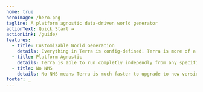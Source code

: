 ```yaml
---
home: true
heroImage: /hero.png
tagline: A platform agnostic data-driven world generator
actionText: Quick Start →
actionLink: /guide/
features:
  - title: Customizable World Generation
    details: Everything in Terra is config-defined. Terra is more of a world generation engine, making the configs the actual generators.
  - title: Platform Agnostic
    details: Terra is able to run completly independly from any specific Minecraft version. Enabling effortless multiplatform releases.
  - title: No NMS
    details: No NMS means Terra is much faster to upgrade to new versions of Minecraft, if it even has too.
footer: _
---
```


